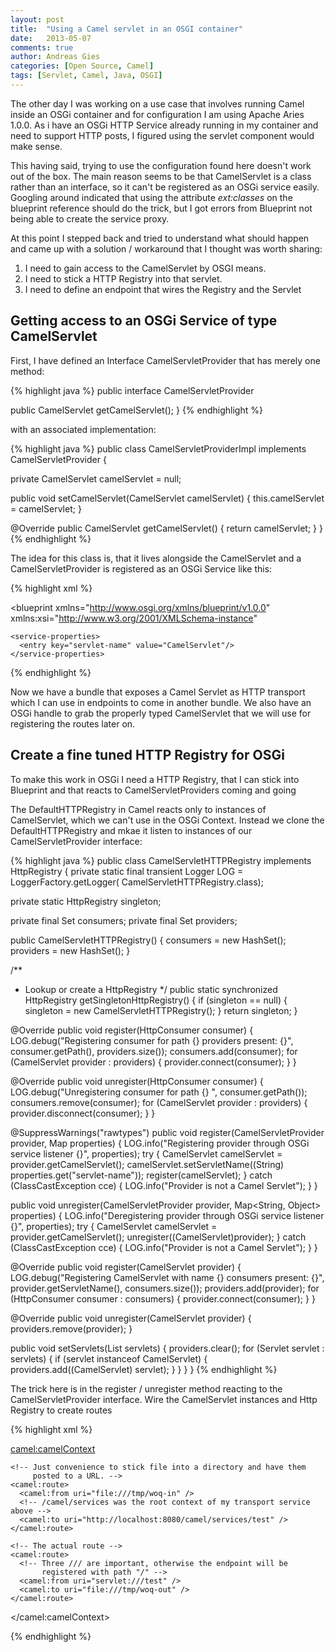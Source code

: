 ```yaml
---
layout: post
title:  "Using a Camel servlet in an OSGI container" 
date:   2013-05-07 
comments: true
author: Andreas Gies
categories: [Open Source, Camel]
tags: [Servlet, Camel, Java, OSGI]
---
```

The other day I was working on a use case that involves running Camel inside an OSGi container and for configuration I am using Apache Aries 1.0.0. As i have an OSGi HTTP Service already running in my container and need to support HTTP posts, I figured using the servlet component would make sense.

This having said, trying to use the configuration found here doesn't work out of the box. The main reason seems to be that CamelServlet is a class rather than an interface, so it can't be registered as an OSGi service easily. Googling around indicated that using the attribute *ext:classes* on the blueprint reference should do the trick, but I got errors from Blueprint not being able to create the service proxy.

At this point I stepped back and tried to understand what should happen and came up with a solution / workaround that I thought was worth sharing:

1. I need to gain access to the CamelServlet by OSGI means.
1. I need to stick a HTTP Registry into that servlet.
1. I need to define an endpoint that wires the Registry and the Servlet

## Getting access to an OSGi Service of type CamelServlet 

First, I have defined an Interface CamelServletProvider that has merely one method:

{% highlight java %}
public interface CamelServletProvider

  public CamelServlet getCamelServlet();
}
{% endhighlight %}

with an associated implementation:

{% highlight java %}
public class CamelServletProviderImpl implements CamelServletProvider {

  private CamelServlet camelServlet = null;

  public void setCamelServlet(CamelServlet camelServlet) {
    this.camelServlet = camelServlet;
  }

  @Override
  public CamelServlet getCamelServlet() {
    return camelServlet;
  }
}
{% endhighlight %}

The idea for this class is, that it lives alongside the CamelServlet and a CamelServletProvider is registered as an OSGi Service like this:

{% highlight xml %}
<?xml version="1.0" encoding="UTF-8" standalone="no"?>

<blueprint
  xmlns="http://www.osgi.org/xmlns/blueprint/v1.0.0"
  xmlns:xsi="http://www.w3.org/2001/XMLSchema-instance"
  >

  <bean 
    id="camelServlet" 
    class="org.apache.camel.component.servlet.CamelHttpTransportServlet" />

  <bean 
    id="servletProvider" 
    class="de.woq.camel.sib.servlet.internal.CamelServletProviderImpl">
    <property name="camelServlet" ref="camelServlet" />
  </bean>

  <service ref="camelServlet" interface="javax.servlet.Servlet" >
    <service-properties>
      <entry key="alias" value="/camel/services" />
      <entry key="matchOnUriPrefix" value="true" />
      <entry key="servlet-name" value="CamelServlet"/>
      <entry key="osgi.web.contextpath" value="/camel/services" />
    </service-properties>
  </service>

  <service 
    ref="servletProvider"
    interface="de.woq.camel.sib.servlet.CamelServletProvider">

    <service-properties>
      <entry key="servlet-name" value="CamelServlet"/>
    </service-properties>
  </service>

</blueprint>
{% endhighlight %}

Now we have a bundle that exposes a Camel Servlet as HTTP transport which I can use in endpoints to come in another bundle. We also have an OSGi handle to grab the properly typed CamelServlet that we will use for registering the routes later on.

## Create a fine tuned HTTP Registry for OSGi   

To make this work in OSGi I need a HTTP Registry, that I can stick into Blueprint and that reacts to CamelServletProviders coming and going 

The DefaultHTTPRegistry in Camel reacts only to instances of CamelServlet, which we can't use in the OSGi Context. Instead we clone the DefaultHTTPRegistry and mkae it listen to instances of our CamelServletProvider interface:

{% highlight java %}
public class  CamelServletHTTPRegistry implements HttpRegistry {
  private static final transient Logger LOG = LoggerFactory.getLogger( CamelServletHTTPRegistry.class);

  private static HttpRegistry singleton;

  private final Set consumers;
  private final Set providers;

  public  CamelServletHTTPRegistry() {
    consumers = new HashSet();
    providers = new HashSet();
  }

  /**
   * Lookup or create a HttpRegistry
   */
  public static synchronized HttpRegistry getSingletonHttpRegistry() {
    if (singleton == null) {
      singleton = new  CamelServletHTTPRegistry();
    }
    return singleton;
  }

  @Override
  public void register(HttpConsumer consumer) {
    LOG.debug("Registering consumer for path {} providers present: {}",
     consumer.getPath(), providers.size());
    consumers.add(consumer);
    for (CamelServlet provider : providers) {
      provider.connect(consumer);
    }
  }

  @Override
  public void unregister(HttpConsumer consumer) {
    LOG.debug("Unregistering consumer for path {} ", consumer.getPath());
    consumers.remove(consumer);
    for (CamelServlet provider : providers) {
      provider.disconnect(consumer);
    }
  }

  @SuppressWarnings("rawtypes")
  public void register(CamelServletProvider provider, Map properties) {
    LOG.info("Registering provider through OSGi service listener {}", properties);
    try {
      CamelServlet camelServlet = provider.getCamelServlet();
      camelServlet.setServletName((String) properties.get("servlet-name"));
      register(camelServlet);
    } catch (ClassCastException cce) {
      LOG.info("Provider is not a Camel Servlet");
    }
  }

  public void unregister(CamelServletProvider provider, Map<String, Object> properties) {
    LOG.info("Deregistering provider through OSGi service listener {}", properties);
    try {
      CamelServlet camelServlet = provider.getCamelServlet();
      unregister((CamelServlet)provider);
    } catch (ClassCastException cce) {
      LOG.info("Provider is not a Camel Servlet");
    }
  }

  @Override
  public void register(CamelServlet provider) {
    LOG.debug("Registering CamelServlet with name {} consumers present: {}",
     provider.getServletName(), consumers.size());
    providers.add(provider);
    for (HttpConsumer consumer : consumers) {
      provider.connect(consumer);
    }
  }

  @Override
  public void unregister(CamelServlet provider) {
    providers.remove(provider);
  }

  public void setServlets(List servlets) {
    providers.clear();
    for (Servlet servlet : servlets) {
      if (servlet instanceof CamelServlet) {
        providers.add((CamelServlet) servlet);
      }
    }
  }
}
{% endhighlight %}

The trick here is in the register / unregister method reacting to the CamelServletProvider interface.
Wire the CamelServlet instances and Http Registry to create routes

{% highlight xml %}

<?xml version="1.0" encoding="UTF-8" standalone="no"?>

<blueprint
  xmlns="http://www.osgi.org/xmlns/blueprint/v1.0.0"
  xmlns:camel="http://camel.apache.org/schema/blueprint"
  xmlns:xsi="http://www.w3.org/2001/XMLSchema-instance"
  xsi:schemaLocation="
  http://camel.apache.org/schema/blueprint
  http://camel.apache.org/schema/blueprint/camel-blueprint-2.10.3.xsd
">

  <!-- Create an instance of the cloned and modified registry -->
  <bean id="httpRegistry" class="de.woq.camel.sib.http.CamelServletHTTPRegistry" />

  <!-- Get hold of the Servlet Provider by its interface and servlet name -->
  <reference
    interface="de.woq.camel.sib.servlet.CamelServletProvider"
    filter="(servlet-name=CamelServlet)"
    timeout="1000">
    <reference-listener 
      ref="httpRegistry" 
      bind-method="register"
      unbind-method="unregister" />
  </reference>

  <!-- Create the servlet component -->
  <bean 
    id="servlet"
    class="org.apache.camel.component.servlet.ServletComponent">
    <property name="httpRegistry" ref="httpRegistry" />
  </bean>

  <camel:camelContext>

    <!-- Just convenience to stick file into a directory and have them
         posted to a URL. -->
    <camel:route>
      <camel:from uri="file:///tmp/woq-in" />
      <!-- /camel/services was the root context of my transport service above -->
      <camel:to uri="http://localhost:8080/camel/services/test" />
    </camel:route>

    <!-- The actual route -->
    <camel:route>
      <!-- Three /// are important, otherwise the endpoint will be
           registered with path "/" -->
      <camel:from uri="servlet:///test" />
      <camel:to uri="file:///tmp/woq-out" />
    </camel:route>

  </camel:camelContext>

</blueprint>
{% endhighlight %}
